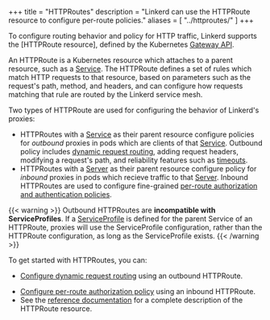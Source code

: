 +++
title = "HTTPRoutes"
description = "Linkerd can use the HTTPRoute resource to configure per-route policies."
aliases = [
  "../httproutes/"
]
+++

To configure routing behavior and policy for HTTP traffic, Linkerd supports the
[HTTPRoute resource], defined by the Kubernetes [Gateway API].

An HTTPRoute is a Kubernetes resource which attaches to a parent resource, such
as a [Service]. The HTTPRoute defines a set of rules which match HTTP requests
to that resource, based on parameters such as the request's path, method, and
headers, and can configure how requests matching that rule are routed by the
Linkerd service mesh.

Two types of HTTPRoute are used for configuring the behavior of Linkerd's
proxies:

- HTTPRoutes with a [Service] as their parent resource configure policies for
  _outbound_ proxies in pods which are clients of that [Service]. Outbound
  policy includes [dynamic request routing][dyn-routing], adding request
  headers, modifying a request's path, and reliability features such as
  [timeouts].
- HTTPRoutes with a [Server] as their parent resource configure policy for
  _inbound_ proxies in pods which recieve traffic to that [Server]. Inbound
  HTTPRoutes are used to configure fine-grained [per-route authorization and
  authentication policies][auth-policy].

{{< warning >}}
Outbound HTTPRoutes are **incompatible with ServiceProfiles**. If a
[ServiceProfile](../service-profiles/) is defined for the parent
Service of an HTTPRoute, proxies will use the ServiceProfile configuration,
rather than the HTTPRoute configuration, as long as the ServiceProfile
exists.
{{< /warning >}}

To get started with HTTPRoutes, you can:

- [Configure dynamic request routing][dyn-routing] using an outbound HTTPRoute.
<!-- TODO(eliza): add this link once the timeout doc discusses HTTPRoutes...
- [Configure timeouts][timeouts] using an outbound HTTPRoute.
-->
<!-- TODO(eliza): add this link once the fault injection doc discusses HTTPRoutes...
- [Configure fault injection](../../tasks/fault-injection/) using an outbound HTTPRoute.
-->
- [Configure per-route authorization policy][auth-policy] using an inbound
  HTTPRoute.
- See the [reference documentation](../../reference/httproute) for a complete
  description of the HTTPRoute resource.

[HTTPRotue resource]: https://gateway-api.sigs.k8s.io/api-types/httproute/
[Gateway API]: https://gateway-api.sigs.k8s.io/
[Service]: https://kubernetes.io/docs/concepts/services-networking/service/
[Server]: ../../reference/authorization-policy/#server
[auth-policy]: ../../tasks/configuring-per-route-policy/
[dyn-routing]:../../tasks/configuring-dynamic-request-routing/
[timeouts]: ../../tasks/configuring-dynamic-request-routing/